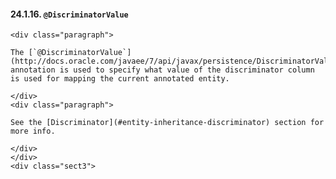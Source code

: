 #### 24.1.16. `@DiscriminatorValue`

    <div class="paragraph">

    The [`@DiscriminatorValue`](http://docs.oracle.com/javaee/7/api/javax/persistence/DiscriminatorValue.html) annotation is used to specify what value of the discriminator column is used for mapping the current annotated entity.

    </div>
    <div class="paragraph">

    See the [Discriminator](#entity-inheritance-discriminator) section for more info.

    </div>
    </div>
    <div class="sect3">